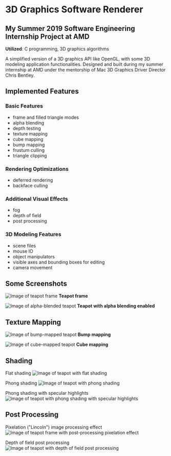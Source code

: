 # 3D Graphics Software Renderer
## My Summer 2019 Software Engineering Internship Project at AMD

**Utilized**: C programming, 3D graphics algorithms

A simplified version of a 3D graphics API like OpenGL, with some 3D modeling application functionalities. Designed and built during my summer internship at AMD under the mentorship of Mac 3D Graphics Driver Director Chris Bentley.

## Implemented Features
### Basic Features
* frame and filled triangle modes
* alpha blending
* depth testing
* texture mapping
* cube mapping
* bump mapping
* frustum culling
* triangle clipping

### Rendering Optimizations
* deferred rendering
* backface culling

### Additional Visual Effects
* fog
* depth of field
* post processing

### 3D Modeling Features
* scene files
* mouse IO
* object manipulators
* visible axes and bounding boxes for editing
* camera movement 

## Some Screenshots
![Image of teapot frame](assets/teapot_frame.png)
**Teapot frame** 

![Image of alpha-blended teapot](assets/teapot_alpha_blend.png)
**Teapot with alpha blending enabled**

## Texture Mapping
![Image of bump-mapped teapot](assets/teapot_bump_map.png)
**Bump mapping**

![Image of cube-mapped teapot](assets/teapot_cube_map.png)
**Cube mapping**

## Shading
Flat shading
![Image of teapot with flat shading](assets/teapot_flat.png)

Phong shading
![Image of teapot with phong shading](assets/teapot_phong.png)

Phong shading with specular highlights
![Image of teapot with phong shading with specular highlights](assets/teapot_specular_phong.png)

## Post Processing
Pixelation ("Lincoln") image processing effect
![Image of teapot frame with post-processing pixelation effect](assets/teapot_post_processing.png)

Depth of field post processing
![Image of teapot with depth of field post processing](assets/teapot_dof.png)



